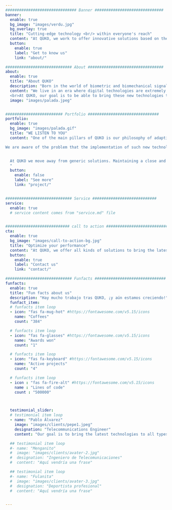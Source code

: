 ```yaml
---
############################### Banner ##############################
banner:
  enable: true
  bg_image: "images/verdu.jpg"
  bg_overlay: true
  title: "Cutting-edge technology <br/> within everyone's reach"
  content: "At QUKO, we work to offer innovative solutions based on the latest technologies to our customers"
  button:
    enable: true
    label: "Get to know us"
    link: "about/"

############################# About #################################
about:
  enable: true
  title: "About QUKO"
  description: "Born in the world of biometric and biomechanical signal processing, QUKO was created with a clear goal: to make all the technological advances that surround us available to everyone"
  content: "We live in an era where digital technologies are extremely evolved: embedded systems networks, new signal processing techniques, data science or artificial intelligence are examples of this.  
  <br>At QUKO, our goal is to be able to bring these new technologies to our users, so that they evolve to the challenge of the current digital revolution 2.0 and can use them to achieve maximum performance and benefits"
  image: "images/palada.jpeg"


######################### Portfolio ###############################
portfolio:
  enable: true
  bg_image: "images/palada.gif"
  title: "WE LISTEN TO YOU"
  content: "One of the main pillars of QUKO is our philosophy of adapting the final solutions as much as possible to the needs of our customers.

We are aware of the problem that the implementation of such new technologies can pose to people from sectors far from digital technologies. In this sense, we aim to work closely with our users to achieve a complete and detailed characterization of each particular case, and thus offer a unique solution that fully adapts to their requirements.


  At QUKO we move away from generic solutions. Maintaining a close and trusting relationship with our customers is key to achieve the best results.
  "
  button:
    enable: false
    label: "See more"
    link: "project/"


############################# Service ############################
service:
  enable: true
  # service content comes from "service.md" file


############################ call to action ###########################
cta:
  enable: true
  bg_image: "images/call-to-action-bg.jpg"
  title: "Optimize your performance"
  content: "At QUKO, we offer all kinds of solutions to bring the latest technology to different fields<br><br>If you are interested in our services or have any questions about them, do not hesitate to contact us!"
  button:
    enable: true
    label: "Contact us"
    link: "contact/"

############################# Funfacts ###############################
funfacts:
  enable: true
  title: "Fun facts about us"
  description: "Hay mucho trabajo tras QUKO, ¡y aún estamos creciendo!"
  funfact_item:
  # funfacts item loop
  - icon: "fas fa-mug-hot" #https://fontawesome.com/v5.15/icons
    name: "Coffees"
    count: "384"

  # funfacts item loop
  - icon: "fas fa-glasses" #https://fontawesome.com/v5.15/icons
    name: "Awards won"
    count: "1"

  # funfacts item loop
  - icon: "fas fa-keyboard" #https://fontawesome.com/v5.15/icons
    name: "Active projects"
    count: "4"

  # funfacts item loop
  - icon : "fas fa-fire-alt" #https://fontawesome.com/v5.15/icons
    name : "Lines of code"
    count : "500000"



  testimonial_slider:
  # testimonial item loop
  - name: "Pablo Álvarez"
    image: "images/clients/pepe1.jpeg"
    designation: "Telecommunications Engineer"
    content: "Our goal is to bring the latest technologies to all types of sectors, maintaining a close relationship with the client based on trust and confidentiality."

  ## testimonial item loop
  #- name: "Menganito"
  #  image: "images/clients/avater-2.jpg"
  #  designation: "Ingeniero de Telecomunicaciones"
  #  content: "Aquí vendría una frase"

  ## testimonial item loop
  #- name: "Fulanita"
  #  image: "images/clients/avater-3.jpg"
  #  designation: "Deportista profesional"
  #  content: "Aquí vendría una frase"


---
```


